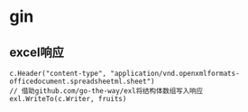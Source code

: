 # gin

## excel响应

```golang
c.Header("content-type", "application/vnd.openxmlformats-officedocument.spreadsheetml.sheet")
// 借助github.com/go-the-way/exl将结构体数组写入响应
exl.WriteTo(c.Writer, fruits)
```
